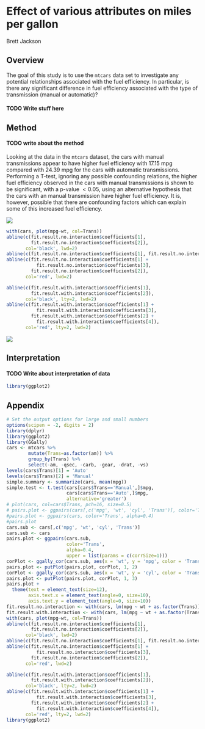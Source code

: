 # Effect of various attributes on miles per gallon
Brett Jackson  




## Overview
The goal of this study is to use the `mtcars` data set to investigate any
potential relationships associated with the fuel efficiency.
In particular, is there any significant difference in fuel efficiency
associated with the type of transmission (manual or automatic)?

#### TODO Write stuff here

## Method
#### TODO write about the method




Looking at the data in the `mtcars` dataset, the cars with manual transmissions
appear to have higher fuel efficiency with
17.15 mpg
compared with
24.39 mpg for
the cars with automatic transmissions.
Performing a T-test, ignoring any possible confounding relations, the higher
fuel efficiency observed in the cars with manual transmissions is shown to be
significant, with a p-value $< 0.05$, using an alternative hypothesis that
the cars with an manual transmission have higher fuel efficiency.
It is, however, possible that there are confounding factors which can explain
some of this increased fuel efficiency.



![](Project_files/figure-html/exploratory_plots-1.png) 




```r
with(cars, plot(mpg~wt, col=Trans))
abline(c(fit.result.no.interaction$coefficients[1],
         fit.result.no.interaction$coefficients[2]),
       col='black', lwd=2)
abline(c(fit.result.no.interaction$coefficients[1], fit.result.no.interaction$coefficients[2]), col='red')
abline(c(fit.result.no.interaction$coefficients[1] +
           fit.result.no.interaction$coefficients[3],
         fit.result.no.interaction$coefficients[2]),
       col='red', lwd=2)

abline(c(fit.result.with.interaction$coefficients[1],
         fit.result.with.interaction$coefficients[2]),
       col='black', lty=2, lwd=2)
abline(c(fit.result.with.interaction$coefficients[1] +
           fit.result.with.interaction$coefficients[3],
         fit.result.with.interaction$coefficients[2] +
           fit.result.with.interaction$coefficients[4]),
       col='red', lty=2, lwd=2)
```

![](Project_files/figure-html/unnamed-chunk-2-1.png) 

## Interpretation
#### TODO Write about interpretation of data

```r
library(ggplot2)
```

## Appendix


```r
# Set the output options for large and small numbers                             
options(scipen = -2, digits = 2)
library(dplyr)
library(ggplot2)
library(GGally)
cars <- mtcars %>%
        mutate(Trans=as.factor(am)) %>%
        group_by(Trans) %>%
        select(-am, -qsec, -carb, -gear, -drat, -vs)
levels(cars$Trans)[1] = 'Auto'
levels(cars$Trans)[2] = 'Manual'
simple.summary <- summarize(cars, mean(mpg))
simple.test <- t.test(cars[cars$Trans=='Manual',]$mpg,
                      cars[cars$Trans=='Auto',]$mpg,
                      alternative='greater')
# plot(cars, col=cars$Trans, pch=16, size=0.5)
# pairs.plot <- ggpairs(cars[,c('mpg', 'wt', 'cyl', 'Trans')], color='Trans', alpha=0.4)
#pairs.plot <- ggpairs(cars, color='Trans', alpha=0.4)
#pairs.plot
cars.sub <- cars[,c('mpg', 'wt', 'cyl', 'Trans')]
cars.sub <- cars
pairs.plot <- ggpairs(cars.sub,
                      color='Trans',
                      alpha=0.4,
                      upper = list(params = c(corrSize=1)))
corPlot <- ggally_cor(cars.sub, aes(x = 'wt', y = 'mpg', color = 'Trans'), size=3)
pairs.plot <- putPlot(pairs.plot, corPlot, 1, 2)
corPlot <- ggally_cor(cars.sub, aes(x = 'wt', y = 'cyl', color = 'Trans'), size=3)
pairs.plot <- putPlot(pairs.plot, corPlot, 1, 3)
pairs.plot +
  theme(text = element_text(size=12),
        axis.text.x = element_text(angle=0, size=10),
        axis.text.y = element_text(angle=0, size=10)) 
fit.result.no.interaction <- with(cars, lm(mpg ~ wt + as.factor(Trans)))
fit.result.with.interaction <- with(cars, lm(mpg ~ wt + as.factor(Trans) + wt*as.factor(Trans)))
with(cars, plot(mpg~wt, col=Trans))
abline(c(fit.result.no.interaction$coefficients[1],
         fit.result.no.interaction$coefficients[2]),
       col='black', lwd=2)
abline(c(fit.result.no.interaction$coefficients[1], fit.result.no.interaction$coefficients[2]), col='red')
abline(c(fit.result.no.interaction$coefficients[1] +
           fit.result.no.interaction$coefficients[3],
         fit.result.no.interaction$coefficients[2]),
       col='red', lwd=2)

abline(c(fit.result.with.interaction$coefficients[1],
         fit.result.with.interaction$coefficients[2]),
       col='black', lty=2, lwd=2)
abline(c(fit.result.with.interaction$coefficients[1] +
           fit.result.with.interaction$coefficients[3],
         fit.result.with.interaction$coefficients[2] +
           fit.result.with.interaction$coefficients[4]),
       col='red', lty=2, lwd=2)
library(ggplot2)
```
